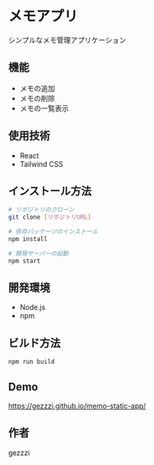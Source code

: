 # メモアプリ

シンプルなメモ管理アプリケーション

## 機能

- メモの追加
- メモの削除
- メモの一覧表示

## 使用技術

- React
- Tailwind CSS

## インストール方法

```bash
# リポジトリのクローン
git clone [リポジトリURL]

# 依存パッケージのインストール
npm install

# 開発サーバーの起動
npm start
```

## 開発環境

- Node.js
- npm

## ビルド方法

```bash
npm run build
```

## Demo

https://gezzzi.github.io/memo-static-app/

## 作者

gezzzi
